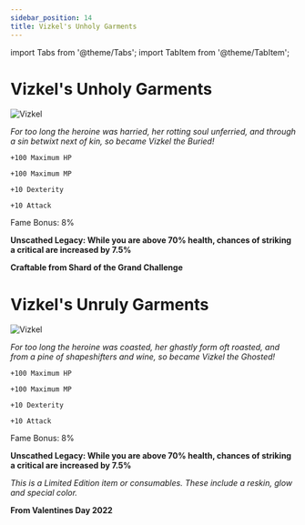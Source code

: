 ```yaml
---
sidebar_position: 14
title: Vizkel's Unholy Garments
---
```


import Tabs from '@theme/Tabs';
import TabItem from '@theme/TabItem';

<Tabs>
  <TabItem value="Vizkel's Unholy Garments" label="Vizkel's Unholy Garments" default>

# Vizkel's Unholy Garments

![Vizkel](https://vwiki.valorserver.com/api/item/picture/vizkel's%20unholy%20garments)

<i>For too long the heroine was harried, her rotting soul unferried, and through a sin betwixt next of kin, so became Vizkel the Buried!</i>

    +100 Maximum HP
    
    +100 Maximum MP
    
    +10 Dexterity
    
    +10 Attack
    
Fame Bonus: 8% 

**Unscathed Legacy: While you are above 70% health, chances of striking a critical are increased by 7.5%**

**Craftable from Shard of the Grand Challenge**

  </TabItem>
  <TabItem value="Vizkel's Unruly Garments" label="Vizkel's Unruly Garments">

# Vizkel's Unruly Garments

![Vizkel](https://vwiki.valorserver.com/api/item/picture/vizkel's%20unruly%20garments)

<i>For too long the heroine was coasted, her ghastly form oft roasted, and from a pine of shapeshifters and wine, so became Vizkel the Ghosted!</i>

    +100 Maximum HP
    
    +100 Maximum MP
    
    +10 Dexterity
    
    +10 Attack
    
Fame Bonus: 8% 

**Unscathed Legacy: While you are above 70% health, chances of striking a critical are increased by 7.5%**

*This is a Limited Edition item or consumables. These include a reskin, glow and special color.*

**From Valentines Day 2022**

  </TabItem>
</Tabs>
